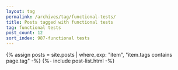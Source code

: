 ```yaml
---
layout: tag
permalink: /archives/tag/functional-tests/
title: Posts tagged with functional tests
tag: functional tests
post_count: 12
sort_index: 987-functional tests
---
```

{% assign posts = site.posts | where_exp: "item", "item.tags contains page.tag" -%}
{%- include post-list.html -%}
